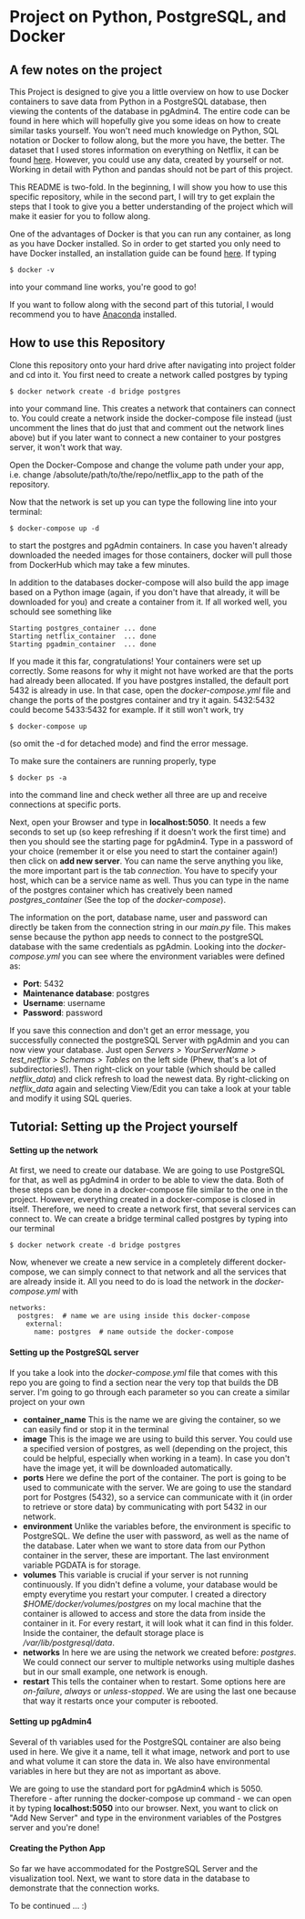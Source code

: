 # Project on Python, PostgreSQL, and Docker

## A few notes on the project

This Project is designed to give you a little overview on how to use Docker containers to save data from Python in a PostgreSQL database, then viewing the contents of the database in pgAdmin4. The entire code can be found in here which will hopefully give you some ideas on how to create similar tasks yourself. You won't need much knowledge on Python, SQL notation or Docker to follow along, but the more you have, the better. The dataset that I used stores information on everything on Netflix, it can be found [here](https://www.kaggle.com/shivamb/netflix-shows). However, you could use any data, created by yourself or not. Working in detail with Python and pandas should not be part of this project.

This README is two-fold. In the beginning, I will show you how to use this specific repository, while in the second part, I will try to get explain the steps that I took to give you a better understanding of the project which will make it easier for you to follow along.  

One of the advantages of Docker is that you can run any container, as long as you have Docker installed. So in order to get started you only need to have Docker installed, an installation guide can be found [here](https://docs.docker.com/get-docker/). If typing
```
$ docker -v
```
into your command line works, you're good to go!

If you want to follow along with the second part of this tutorial, I would recommend you to have [Anaconda](https://www.anaconda.com/products/individual) installed. 

## How to use this Repository

Clone this repository onto your hard drive after navigating into project folder and cd into it. You first need to create a network called postgres by typing
```
$ docker network create -d bridge postgres
```
into your command line. This creates a network that containers can connect to. You could create a network inside the docker-compose file instead (just uncomment the lines that do just that and comment out the network lines above) but if you later want to connect a new container to your postgres server, it won't work that way.

Open the Docker-Compose and change the volume path under your app, i.e. change /absolute/path/to/the/repo/netflix_app to the path of the repository.

Now that the network is set up you can type the following line into your terminal:
```
$ docker-compose up -d
```
to start the postgres and pgAdmin containers. In case you haven't already downloaded the needed images for those containers, docker will pull those from DockerHub which may take a few minutes. 

In addition to the databases docker-compose will also build the app image based on a Python image (again, if you don't have that already, it will be downloaded for you) and create a container from it. If all worked well, you schould see something like 
```
Starting postgres_container ... done
Starting netflix_container  ... done
Starting pgadmin_container  ... done 
```

If you made it this far, congratulations! Your containers were set up correctly. Some reasons for why it might not have worked are that the ports had already been allocated. If you have postgres installed, the default port 5432 is already in use. In that case, open the *docker-compose.yml* file and change the ports of the postgres container and try it again. 5432:5432 could become 5433:5432 for example. If it still won't work, try
```
$ docker-compose up
```
(so omit the -d for detached mode) and find the error message.

To make sure the containers are running properly, type 
```
$ docker ps -a
```
into the command line and check wether all three are up and receive connections at specific ports.

Next, open your Browser and type in **localhost:5050**. It needs a few seconds to set up (so keep refreshing if it doesn't work the first time) and then you should see the starting page for pgAdmin4. Type in a password of your choice (remember it or else you need to start the container again!) then click on **add new server**. You can name the serve anything you like, the more important part is the tab *connection*. You have to specify your host, which can be a service name as well. Thus you can type in the name of the postgres container which has creatively been named *postgres_container* (See the top of the *docker-compose*). 

The information on the port, database name, user and password can directly be taken from the connection string in our *main.py* file. This makes sense because the python app needs to connect to the postgreSQL database with the same credentials as pgAdmin. Looking into the *docker-compose.yml* you can see where the environment variables were defined as:

- **Port**: 5432
- **Maintenance database**: postgres
- **Username**: username
- **Password**: password

If you save this connection and don't get an error message, you successfully connected the postgreSQL Server with pgAdmin and you can now view your database. Just open *Servers > YourServerName > test_netflix > Schemas > Tables* on the left side (Phew, that's a lot of subdirectories!). Then right-click on your table (which should be called *netflix_data*) and click refresh to load the newest data. By right-clicking on *netflix_data* again and selecting View/Edit you can take a look at your table and modify it using SQL queries.

## Tutorial: Setting up the Project yourself

#### Setting up the network

At first, we need to create our database. We are going to use PostgreSQL for that, as well as pgAdmin4 in order to be able to view the data. Both of these steps can be done in a docker-compose file similar to the one in the project. However, everything created in a docker-compose is closed in itself. Therefore, we need to create a network first, that several services can connect to. We can create a bridge terminal called postgres by typing into our terminal
```
$ docker network create -d bridge postgres
```
Now, whenever we create a new service in a completely different docker-compose, we can simply connect to that network and all the services that are already inside it. All you need to do is load the network in the *docker-compose.yml* with
```
networks:
  postgres:  # name we are using inside this docker-compose
    external:
      name: postgres  # name outside the docker-compose
```


#### Setting up the PostgreSQL server

If you take a look into the *docker-compose.yml* file that comes with this repo you are going to find a section near the very top that builds the DB server. I'm going to go through each parameter so you can create a similar project on your own
- **container_name** This is the name we are giving the container, so we can easily find or stop it in the terminal
- **image** This is the image we are using to build this server. You could use a specified version of postgres, as well (depending on the project, this could be helpful, especially when working in a team). In case you don't have the image yet, it will be downloaded automatically.
- **ports** Here we define the port of the container. The port is going to be used to communicate with the server. We are going to use the standard port for Postgres (5432), so a service can communicate with it (in order to retrieve or store data) by communicating with port 5432 in our network.
- **environment** Unlike the variables before, the environment is specific to PostgreSQL. We define the user with password, as well as the name of the database. Later when we want to store data from our Python container in the server, these are important. The last environment variable PGDATA is for storage.
- **volumes** This variable is crucial if your server is not running continuously. If you didn't define a volume, your database would be empty everytime you restart your computer. I created a directory *$HOME/docker/volumes/postgres* on my local machine that the container is allowed to access and store the data from inside the container in it. For every restart, it will look what it can find in this folder. Inside the container, the default storage place is */var/lib/postgresql/data*.
- **networks** In here we are using the network we created before: *postgres*. We could connect our server to multiple networks using multiple dashes but in our small example, one network is enough.
- **restart** This tells the container when to restart. Some options here are *on-failure*, *always* or *unless-stopped*. We are using the last one because that way it restarts once your computer is rebooted.

#### Setting up pgAdmin4

Several of th variables used for the PostgreSQL container are also being used in here. We give it a name, tell it what image, network and port to use and what volume it can store the data in. We also have environmental variables in here but they are not as important as above.

We are going to use the standard port for pgAdmin4 which is 5050. Therefore - after running the docker-compose up command - we can open it by typing **localhost:5050** into our browser. Next, you want to click on "Add New Server" and type in the environment variables of the Postgres server and you're done!

#### Creating the Python App

So far we have accommodated for the PostgreSQL Server and the visualization tool. Next, we want to store data in the database to demonstrate that the connection works.

To be continued ... :)